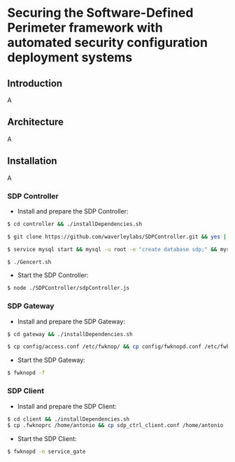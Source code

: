 # Securing the Software-Defined Perimeter framework with automated security configuration deployment systems

## Introduction

A

## Architecture

A

## Installation

A

### SDP Controller

- Install and prepare the SDP Controller:

```bash
$ cd controller && ./installDependencies.sh

$ git clone https://github.com/waverleylabs/SDPController.git && yes | cp -rf config.js SDPController/config.js  && cd SDPController && npm install

$ service mysql start && mysql -u root -e "create database sdp;" && mysql -u root sdp < setup.sql && mysql -u root sdp < data.sql

$ ./Gencert.sh
```

- Start the SDP Controller:

```bash
$ node ./SDPController/sdpController.js
```

### SDP Gateway

- Install and prepare the SDP Gateway:

```bash
$ cd gateway && ./installDependencies.sh

$ cp config/access.conf /etc/fwknop/ && cp config/fwknopd.conf /etc/fwknop/ && cp config/gate_sdp_ctrl_client.conf /etc/fwknop/ && cp config/gate.fwknoprc /etc/fwknop/
```

- Start the SDP Gateway:

```bash
$ fwknopd -f
```

### SDP Client

- Install and prepare the SDP Client:

```bash
$ cd client && ./installDependencies.sh
$ cp .fwknoprc /home/antonio && cp sdp_ctrl_client.conf /home/antonio
```

- Start the SDP Client:

```bash
$ fwknopd -n service_gate
```
